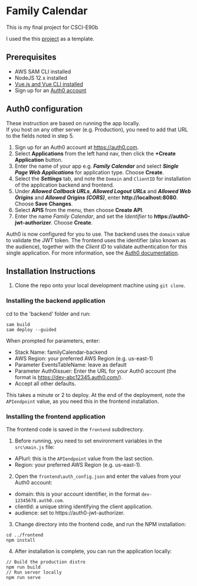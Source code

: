 # Family Calendar

This is my final project for CSCI-E90b 

I used the this [project](https://github.com/aws-samples/ask-around-me/) as a template. 

## Prerequisites

* AWS SAM CLI installed
* NodeJS 12.x installed
* [Vue.js and Vue CLI installed](https://vuejs.org/v2/guide/installation.html)
* Sign up for an [Auth0 account](https://auth0.com/)

## Auth0 configuration
These instruction are based on running the app locally.</br>
If you host on any other server (e.g. Production), you need to add that URL to the fields noted in step 5.

1. Sign up for an Auth0 account at https://auth0.com. 
2. Select **Applications** from the left hand nav, then click the **+Create Application** button.
3. Enter the name of your app e.g. ***Family Calendar*** and select ***Single Page Web Applications*** for application type. Choose **Create**.
4. Select the ***Settings*** tab, and note the `Domain` and `ClientID` for installation of the application backend and frontend.
5. Under ***Allowed Callback URLs***, ***Allowed Logout URLs*** and ***Allowed Web Origins*** and ***Allowed Origins (CORS)***, enter **http://localhost:8080**. Choose **Save Changes**.
6. Select **APIS** from the menu, then choose **Create API**.
7. Enter the name *Family Calendar*, and set the *Identifier* to **https://auth0-jwt-authorizer**. Choose **Create**.

Auth0 is now configured for you to use. The backend uses the `domain` value to validate the JWT token. The frontend uses the identifier (also known as the audience), together with the *Client ID* to validate authentication for this single application. For more information, see the [Auth0 documentation](https://auth0.com/docs/api/authentication).

## Installation Instructions

1. Clone the repo onto your local development machine using `git clone`.

### Installing the backend application

cd to the 'backend' folder and run:
```
sam build
sam deploy --guided
```

When prompted for parameters, enter:
- Stack Name: familyCalendar-backend
- AWS Region: your preferred AWS Region (e.g. us-east-1)
- Parameter EventsTableName: leave as default
- Parameter Auth0issuer: Enter the URL for your Auth0 account (the format is https://dev-abc12345.auth0.com/).
- Accept all other defaults.

This takes a minute or 2 to deploy. At the end of the deployment, note the `APIendpoint` value, as you need this in the frontend installation.

### Installing the frontend application

The frontend code is saved in the `frontend` subdirectory. 

1. Before running, you need to set environment variables in the `src\main.js` file:

- APIurl: this is the `APIendpoint` value from the last section.
- Region: your preferred AWS Region (e.g. us-east-1).

2. Open the `frontend\auth_config.json` and enter the values from your Auth0 account:
- domain: this is your account identifier, in the format `dev-12345678.auth0.com`.
- clientId: a unique string identifying the client application.
- audience: set to https://auth0-jwt-authorizer.

3. Change directory into the frontend code, and run the NPM installation:

```
cd ../frontend
npm install
```
4. After installation is complete, you can run the application locally:

```
// Build the production distro
npm run build
// Run server locally
npm run serve
```
